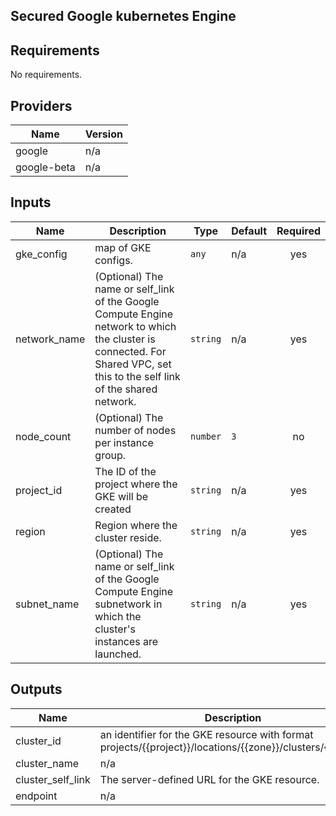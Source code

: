 ## Secured Google kubernetes Engine 



<!-- BEGINNING OF PRE-COMMIT-TERRAFORM DOCS HOOK -->
## Requirements

No requirements.

## Providers

| Name | Version |
|------|---------|
| google | n/a |
| google-beta | n/a |

## Inputs

| Name | Description | Type | Default | Required |
|------|-------------|------|---------|:--------:|
| gke\_config | map of GKE configs. | `any` | n/a | yes |
| network\_name | (Optional) The name or self\_link of the Google Compute Engine network to which the cluster is connected. For Shared VPC, set this to the self link of the shared network. | `string` | n/a | yes |
| node\_count | (Optional) The number of nodes per instance group. | `number` | `3` | no |
| project\_id | The ID of the project where the GKE will be created | `string` | n/a | yes |
| region | Region where the cluster reside. | `string` | n/a | yes |
| subnet\_name | (Optional) The name or self\_link of the Google Compute Engine subnetwork in which the cluster's instances are launched. | `string` | n/a | yes |

## Outputs

| Name | Description |
|------|-------------|
| cluster\_id | an identifier for the GKE resource with format projects/{{project}}/locations/{{zone}}/clusters/{{name}} |
| cluster\_name | n/a |
| cluster\_self\_link | The server-defined URL for the GKE resource. |
| endpoint | n/a |

<!-- END OF PRE-COMMIT-TERRAFORM DOCS HOOK -->
